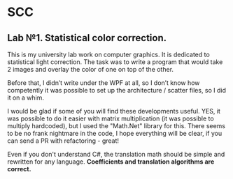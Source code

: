 # SCC

## Lab №1. Statistical color correction.

This is my university lab work on computer graphics. It is dedicated to statistical light correction. The task was to write a program that would take 2 images and overlay the color of one on top of the other.

Before that, I didn’t write under the WPF at all, so I don’t know how competently it was possible to set up the architecture / scatter files, so I did it on a whim.

I would be glad if some of you will find these developments useful. YES, it was possible to do it easier with matrix multiplication (it was possible to multiply hardcoded), but I used the "Math.Net" library for this. There seems to be no frank nightmare in the code, I hope everything will be clear, if you can send a PR with refactoring - great!

Even if you don't understand C#, the translation math should be simple and rewritten for any language. <b>Coefficients and translation algorithms are correct.
